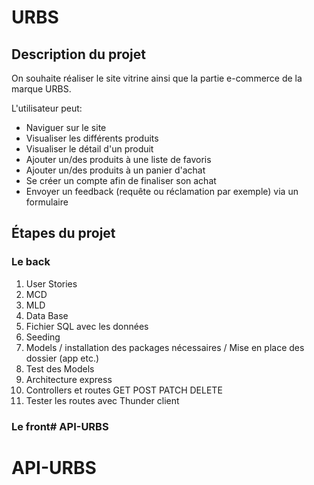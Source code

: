 # URBS

## Description du projet

On souhaite réaliser le site vitrine ainsi que la partie e-commerce de la marque URBS.

L'utilisateur peut:
- Naviguer sur le site
- Visualiser les différents produits
- Visualiser le détail d'un produit
- Ajouter un/des produits à une liste de favoris
- Ajouter un/des produits à un panier d'achat
- Se créer un compte afin de finaliser son achat
- Envoyer un feedback (requête ou réclamation par exemple) via un formulaire

## Étapes du projet

### Le back
1. User Stories
2. MCD
3. MLD
4. Data Base
5. Fichier SQL avec les données
6. Seeding
7. Models / installation des packages nécessaires / Mise en place des dossier (app etc.)
8. Test des Models
9. Architecture express
10. Controllers et routes GET POST PATCH DELETE
11. Tester les routes avec Thunder client

### Le front# API-URBS
# API-URBS
